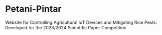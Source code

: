 # Petani-Pintar
 Website for Controlling Agricultural IoT Devices and Mitigating Rice Pests: Developed for the 2023/2024 Scientific Paper Competition
